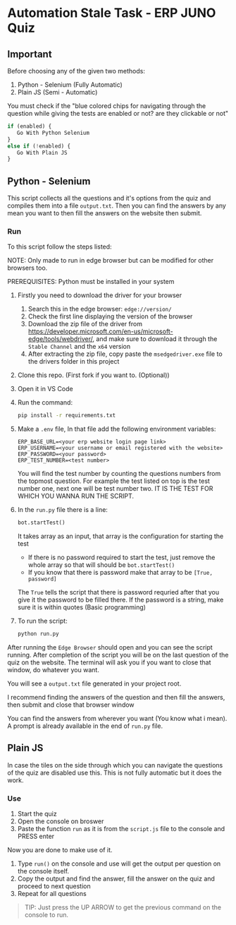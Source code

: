 # Automation Stale Task - ERP JUNO Quiz

## Important

Before choosing any of the given two methods:

1. Python - Selenium (Fully Automatic)
2. Plain JS (Semi - Automatic)

You must check if the "blue colored chips for navigating through the question while giving the tests are enabled or not? are they clickable or not"

```js
if (enabled) {
   Go With Python Selenium
}
else if (!enabled) {
   Go With Plain JS
}
```

## Python - Selenium

This script collects all the questions and it's options from the quiz and compiles them into a file `output.txt`. Then you can find the answers by any mean you want to then fill the answers on the website then submit.

### Run

To this script follow the steps listed:

NOTE: Only made to run in edge browser but can be modified for other browsers too.

PREREQUISITES: Python must be installed in your system

1. Firstly you need to download the driver for your browser
   1. Search this in the edge browser: `edge://version/`
   2. Check the first line displaying the version of the browser
   3. Download the zip file of the driver from <https://developer.microsoft.com/en-us/microsoft-edge/tools/webdriver/>, and make sure to download it through the `Stable Channel` and the `x64` version
   4. After extracting the zip file, copy paste the `msedgedriver.exe` file to the drivers folder in this project
2. Clone this repo. (First fork if you want to. (Optional))
3. Open it in VS Code
4. Run the command:

   ```bash
   pip install -r requirements.txt
   ```

5. Make a `.env` file, In that file add the following environment variables:

   ```env
   ERP_BASE_URL=<your erp website login page link>
   ERP_USERNAME=<your username or email registered with the website>
   ERP_PASSWORD=<your password>
   ERP_TEST_NUMBER=<test number>
   ```

   You will find the test number by counting the questions numbers from the topmost question. For example the test listed on top is the test number one, next one will be test number two. IT IS THE TEST FOR WHICH YOU WANNA RUN THE SCRIPT.

6. In the `run.py` file there is a line:

   ```py
   bot.startTest()
   ```

   It takes array as an input, that array is the configuration for starting the test

   - If there is no password required to start the test, just remove the whole array so that will should be `bot.startTest()`
   - If you know that there is password make that array to be `[True, password]`

   The `True` tells the script that there is password requried after that you give it the password to be filled there. If the password is a string, make sure it is within quotes (Basic programming)

7. To run the script:

    ```bash
    python run.py
    ```

After running the `Edge Browser` should open and you can see the script running. After completion of the script you will be on the last question of the quiz on the website. The terminal will ask you if you want to close that window, do whatever you want.

You will see a `output.txt` file generated in your project root.

I recommend finding the answers of the question and then fill the answers, then submit and close that browser window

You can find the answers from wherever you want (You know what i mean). A prompt is already available in the end of `run.py` file.

## Plain JS

In case the tiles on the side through which you can navigate the questions of the quiz are disabled use this. This is not fully automatic but it does the work.

### Use

1. Start the quiz
1. Open the console on broswer
1. Paste the function `run` as it is from the `script.js` file to the console and PRESS enter

Now you are done to make use of it.

1. Type `run()` on the console and use will get the output per question on the console itself.
1. Copy the output and find the answer, fill the answer on the quiz and proceed to next question
1. Repeat for all questions

> TIP: Just press the UP ARROW to get the previous command on the console to run.
